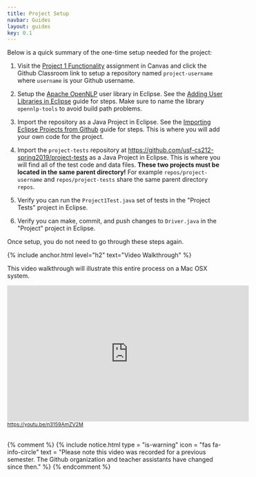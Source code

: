 ```yaml
---
title: Project Setup
navbar: Guides
layout: guides
key: 0.1
---
```


Below is a quick summary of the one-time setup needed for the project:

  1. Visit the [Project 1 Functionality](https://usfca.instructure.com/courses/1582958/assignments/6818588) assignment in Canvas and click the Github Classroom link to setup a repository named `project-username` where `username` is your Github username.

  2. Setup the [Apache OpenNLP](http://opennlp.apache.org/) user library in Eclipse. See the [Adding User Libraries in Eclipse](/guides/eclipse/adding-user-libraries-in-eclipse.html) guide for steps. Make sure to name the library `opennlp-tools` to avoid build path problems.

  2. Import the repository as a Java Project in Eclipse. See the [Importing Eclipse Projects from Github](/guides/eclipse/importing-eclipse-projects-from-github.html) guide for steps. This is where you will add your own code for the project.

  3. Import the `project-tests` repository at <https://github.com/usf-cs212-spring2019/project-tests> as a Java Project in Eclipse. This is where you will find all of the test code and data files. **These two projects must be located in the same parent directory!** For example `repos/project-username` and `repos/project-tests` share the same parent directory `repos`.

  4. Verify you can run the `Project1Test.java` set of tests in the "Project Tests" project in Eclipse.

  5. Verify you can make, commit, and push changes to `Driver.java` in the "Project" project in Eclipse.

Once setup, you do not need to go through these steps again.

{% include anchor.html level="h2" text="Video Walkthrough" %}

This video walkthrough will illustrate this entire process on a Mac OSX system.


<div>
  <iframe width="560" height="315" src="https://www.youtube.com/embed/n3159AmZV2M?rel=0" frameborder="0" allow="autoplay; encrypted-media" allowfullscreen></iframe>
  <br/>
  <small><a href="https://youtu.be/n3159AmZV2M"><i class="fab fa-youtube"></i> https://youtu.be/n3159AmZV2M</a></small>
</div>

<br/>


{% comment %}
{% include notice.html type = "is-warning" icon = "fas fa-info-circle" text = "Please note this video was recorded for a previous semester. The Github organization and teacher assistants have changed since then." %}
{% endcomment %}
